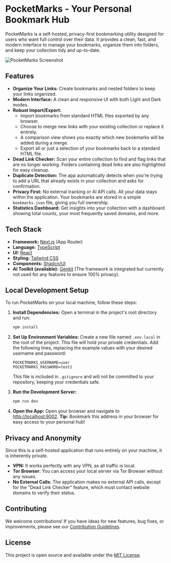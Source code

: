 # PocketMarks - Your Personal Bookmark Hub

PocketMarks is a self-hosted, privacy-first bookmarking utility designed for users who want full control over their data. It provides a clean, fast, and modern interface to manage your bookmarks, organize them into folders, and keep your collection tidy and up-to-date.

![PocketMarks Screenshot](https://placehold.co/800x400.png?text=PocketMarks+App+Screenshot)

## Features

- **Organize Your Links:** Create bookmarks and nested folders to keep your links organized.
- **Modern Interface:** A clean and responsive UI with both Light and Dark modes.
- **Robust Import/Export:**
  - Import bookmarks from standard HTML files exported by any browser.
  - Choose to merge new links with your existing collection or replace it entirely.
  - A comparison view shows you exactly which new bookmarks will be added during a merge.
  - Export all or just a selection of your bookmarks back to a standard HTML file.
- **Dead Link Checker:** Scan your entire collection to find and flag links that are no longer working. Folders containing dead links are also highlighted for easy cleanup.
- **Duplicate Detection:** The app automatically detects when you're trying to add a URL that already exists in your collection and asks for confirmation.
- **Privacy First:** No external tracking or AI API calls. All your data stays within the application. Your bookmarks are stored in a simple `bookmarks.json` file, giving you full ownership.
- **Statistics Dashboard:** Get insights into your collection with a dashboard showing total counts, your most frequently saved domains, and more.

## Tech Stack

- **Framework:** [Next.js](https://nextjs.org/) (App Router)
- **Language:** [TypeScript](https://www.typescriptlang.org/)
- **UI:** [React](https://reactjs.org/)
- **Styling:** [Tailwind CSS](https://tailwindcss.com/)
- **Components:** [Shadcn/UI](https://ui.shadcn.com/)
- **AI Toolkit (available):** [Genkit](https://firebase.google.com/docs/genkit) (The framework is integrated but currently not used for any features to ensure 100% privacy).


## Local Development Setup

To run PocketMarks on your local machine, follow these steps:

1.  **Install Dependencies:** Open a terminal in the project's root directory and run:
    ```bash
    npm install
    ```

2.  **Set Up Environment Variables:** Create a new file named `.env.local` in the root of the project. This file will hold your private credentials. Add the following lines, replacing the example values with your desired username and password:
    ```
    POCKETMARKS_USERNAME=user
    POCKETMARKS_PASSWORD=test1
    ```
    This file is included in `.gitignore` and will not be committed to your repository, keeping your credentials safe.

3.  **Run the Development Server:**
    ```bash
    npm run dev
    ```

4.  **Open the App:** Open your browser and navigate to [http://localhost:9002](http://localhost:9002).
    **Tip:** Bookmark this address in your browser for easy access to your personal hub!

## Privacy and Anonymity

Since this is a self-hosted application that runs entirely on your machine, it is inherently private.
- **VPN:** It works perfectly with any VPN, as all traffic is local.
- **Tor Browser:** You can access your local server via Tor Browser without any issues.
- **No External Calls:** The application makes no external API calls, except for the "Dead Link Checker" feature, which must contact website domains to verify their status.

## Contributing

We welcome contributions! If you have ideas for new features, bug fixes, or improvements, please see our [Contribution Guidelines](CONTRIBUTING.md).

## License

This project is open source and available under the [MIT License](LICENSE).
